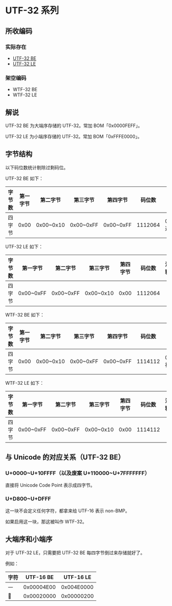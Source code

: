 # UTF-32 系列

## 所收编码
### 实际存在
- [UTF-32 BE](https://www.unicode.org/versions/Unicode10.0.0/ch03.pdf#G28875)
- [UTF-32 LE](https://www.unicode.org/versions/Unicode10.0.0/ch03.pdf#G36145)

### 架空编码
- WTF-32 BE
- WTF-32 LE

## 解说
UTF-32 BE 为大端序存储的 UTF-32。常加 BOM「0x0000FEFF」。

UTF-32 LE 为小端序存储的 UTF-32。常加 BOM「0xFFFE0000」。

## 字节结构
以下码位数统计剔除过剩码位。

UTF-32 BE 如下：

|字节数|第一字节|第二字节|第三字节|第四字节|码位数|注释|
|-|-|-|-|-|-|-|
|四字节|0x00|0x00~0x10|0x00~0xFF|0x00~0xFF|1112064|0x0000D800~0x0000DFFF 通常不认为是合法码位。|

UTF-32 LE 如下：

|字节数|第一字节|第二字节|第三字节|第四字节|码位数|注释|
|-|-|-|-|-|-|-|
|四字节|0x00~0xFF|0x00~0xFF|0x00~0x10|0x00|1112064||

WTF-32 BE 如下：

|字节数|第一字节|第二字节|第三字节|第四字节|码位数|注释|
|-|-|-|-|-|-|-|
|四字节|0x00|0x00~0x10|0x00~0xFF|0x00~0xFF|1114112|0x0000D800~0x0000DFFF 被启用。|

WTF-32 LE 如下：

|字节数|第一字节|第二字节|第三字节|第四字节|码位数|注释|
|-|-|-|-|-|-|-|
|四字节|0x00~0xFF|0x00~0xFF|0x00~0x10|0x00|1114112||

## 与 Unicode 的对应关系（UTF-32 BE）
### U+0000~U+10FFFF（以及废案 U+110000~U+7FFFFFFF）
直接将 Unicode Code Point 表示成四字节。

### U+D800~U+DFFF
这一块不会定义任何字符，都拿来给 UTF-16 表示 non-BMP。

如果启用这一块，那这被叫作 WTF-32。

## 大端序和小端序
对于 UTF-32 LE，只需要把 UTF-32 BE 每四字节倒过来存储就好了。

例如：

|字符|UTF-16 BE|UTF-16 LE|
|-|-|-|
|一|0x00004E00|0x004E0000|
|𠀀|0x00020000|0x00000200|

